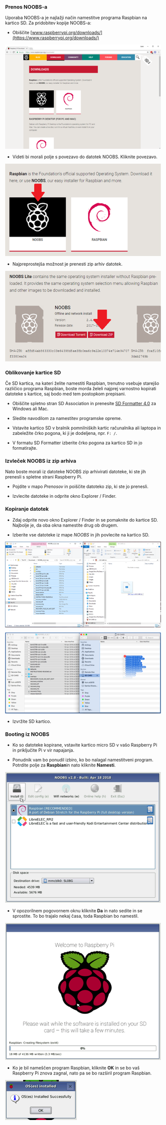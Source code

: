 ### Prenos NOOBS-a

Uporaba NOOBS-a je najlažji način namestitve programa Raspbian na kartico SD. Za pridobitev kopije NOOBS-a:

+ Obiščite [www.raspberrypi.org/downloads/](https://www.raspberrypi.org/downloads/)

![Stran za prenos](images/downloads-page.png)

+ Videti bi morali polje s povezavo do datotek NOOBS. Kliknite povezavo.

![Kliknite na NOOBS](images/click-noobs.png)

+ Najpreprostejša možnost je prenesti zip arhiv datotek.

![Prenesi zip](images/download-zip.png)

### Oblikovanje kartice SD

Če SD kartica, na kateri želite namestiti Raspbian, trenutno vsebuje starejšo različico programa Raspbian, boste morda želeli najprej varnostno kopirati datoteke s kartice, saj bodo med tem postopkom prepisani.

+ Obiščite spletno stran SD Association in prenesite [SD Formatter 4.0](https://www.sdcard.org/downloads/formatter_4/index.html) za Windows ali Mac.

+ Sledite navodilom za namestitev programske opreme.

+ Vstavite kartico SD v bralnik pomnilniških kartic računalnika ali laptopa in zabeležite črko pogona, ki ji je dodeljena, npr. `F: /`.

+ V formatu SD Formatter izberite črko pogona za kartico SD in jo formatirajte.

### Izvleček NOOBS iz zip arhiva

Nato boste morali iz datoteke NOOBS zip arhivirati datoteke, ki ste jih prenesli s spletne strani Raspberry Pi.

+ Pojdite v mapo *Prenosov* in poiščite datoteko zip, ki ste jo prenesli.

+ Izvlecite datoteke in odprite okno Explorer / Finder.

### Kopiranje datotek

+ Zdaj odprite novo okno Explorer / Finder in se pomaknite do kartice SD. Najbolje je, da oba okna namestite drug ob drugem.

+ Izberite vse datoteke iz mape *NOOBS* in jih povlecite na kartico SD.

![okno kopiranje](images/copy3.png)

![macos copy](images/macos_copy.png)

+ Izvržite SD kartico.

### Booting iz NOOBS

+ Ko so datoteke kopirane, vstavite kartico micro SD v vašo Raspberry Pi in priključite Pi v vir napajanja.

+ Ponudnik vam bo ponudil izbiro, ko bo nalagal namestitveni program. Potrdite polje za **Raspbian**in nato kliknite **Namesti**.

![namestite](images/install.png)

+ V opozorilnem pogovornem oknu kliknite **Da** in nato sedite in se sprostite. To bo trajalo nekaj časa, toda Raspbian bo namestil.

![nameščanje](images/installing.png)

+ Ko je bil nameščen program Raspbian, kliknite **OK** in se bo vaš Raspberry Pi znova zagnal, nato pa se bo razširil program Raspbian.

![nameščen](images/installed.png)